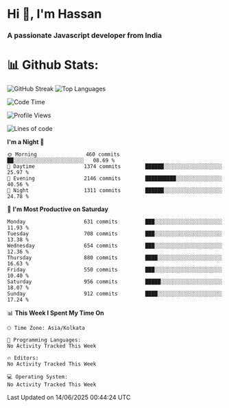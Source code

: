# Hi 👋, I'm Hassan
### A passionate Javascript developer from India


# 📊 Github Stats:
![GitHub Streak](https://github-readme-streak-stats.herokuapp.com/?user=codeblooded47&theme=dracula&hide_border=false)
![Top Languages](https://github-readme-stats.vercel.app/api/top-langs/?username=codeblooded47&layout=compact&theme=dracula)



<!--START_SECTION:waka-->
![Code Time](http://img.shields.io/badge/Code%20Time-883%20hrs%201%20min-blue)

![Profile Views](http://img.shields.io/badge/Profile%20Views-0-blue)

![Lines of code](https://img.shields.io/badge/From%20Hello%20World%20I%27ve%20Written-24.0%20million%20lines%20of%20code-blue)

**I'm a Night 🦉** 

```text
🌞 Morning                460 commits         ██░░░░░░░░░░░░░░░░░░░░░░░   08.69 % 
🌆 Daytime                1374 commits        ██████░░░░░░░░░░░░░░░░░░░   25.97 % 
🌃 Evening                2146 commits        ██████████░░░░░░░░░░░░░░░   40.56 % 
🌙 Night                  1311 commits        ██████░░░░░░░░░░░░░░░░░░░   24.78 % 
```
📅 **I'm Most Productive on Saturday** 

```text
Monday                   631 commits         ███░░░░░░░░░░░░░░░░░░░░░░   11.93 % 
Tuesday                  708 commits         ███░░░░░░░░░░░░░░░░░░░░░░   13.38 % 
Wednesday                654 commits         ███░░░░░░░░░░░░░░░░░░░░░░   12.36 % 
Thursday                 880 commits         ████░░░░░░░░░░░░░░░░░░░░░   16.63 % 
Friday                   550 commits         ███░░░░░░░░░░░░░░░░░░░░░░   10.40 % 
Saturday                 956 commits         █████░░░░░░░░░░░░░░░░░░░░   18.07 % 
Sunday                   912 commits         ████░░░░░░░░░░░░░░░░░░░░░   17.24 % 
```


📊 **This Week I Spent My Time On** 

```text
🕑︎ Time Zone: Asia/Kolkata

💬 Programming Languages: 
No Activity Tracked This Week

🔥 Editors: 
No Activity Tracked This Week

💻 Operating System: 
No Activity Tracked This Week
```


 Last Updated on 14/06/2025 00:44:24 UTC
<!--END_SECTION:waka-->

